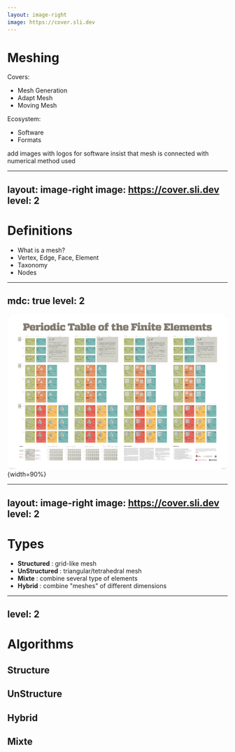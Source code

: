 ```yaml
---
layout: image-right
image: https://cover.sli.dev
---
```

# Meshing

Covers:

- Mesh Generation
- Adapt Mesh
- Moving Mesh

Ecosystem:

- Software
- Formats

<!--more-->
add images with logos for software
insist that mesh is connected with numerical method used

---
layout: image-right
image: https://cover.sli.dev
level: 2
---

# Definitions

* What is a mesh?
* Vertex, Edge, Face, Element
* Taxonomy
* Nodes


---
mdc: true
level: 2
---

![](/img/periodic_table_of_the_finite_elements.png){width=90%}

---
layout: image-right
image: https://cover.sli.dev
level: 2
---

# Types

- **Structured** : grid-like mesh
- **UnStructured** : triangular/tetrahedral mesh
- **Mixte** : combine several type of elements
- **Hybrid** : combine "meshes" of different dimensions

---
level: 2
---

# Algorithms

## Structure
## UnStructure
## Hybrid
## Mixte




